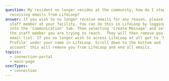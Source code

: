 ```yaml
---
question: My resident no longer resides at the community, how do I stop
  receiving emails from LifeLoop?
answer: If you wish to no longer receive emails for any reason, please contact a
  staff member at your facility. You can do this in LifeLoop by logging in going
  into the 'Communication' tab. Then selecting 'Create Message' and selecting
  the staff member you are trying to reach.  They will then remove you from the
  email list. If you no longer wish to access LifeLoop at all got to 'My
  Profile' under your name in LifeLoop. Scroll down to the bottom and 'delete
  account' this will remove you from LifeLoop and end all emails.
topics:
  - connection-portal
  - main-page
userTypes:
  - connection
---
```

